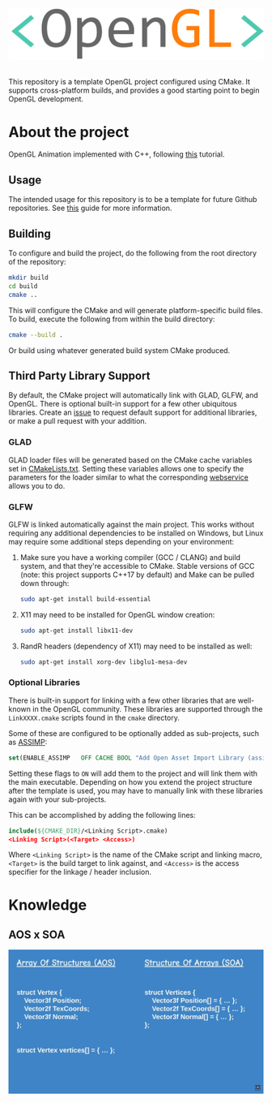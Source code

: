 <div align="center">
<img src="images/OpenGLTemplateLogo.png">
</div>

<br>

This repository is a template OpenGL project configured using CMake. It supports cross-platform builds, and provides a good starting point to begin OpenGL development.

# About the project

OpenGL Animation implemented with C++, following [this](https://www.youtube.com/watch?v=GZQkwx10p-8) tutorial.




## Usage

The intended usage for this repository is to be a template for future Github repositories. See [this](https://docs.github.com/en/free-pro-team@latest/github/creating-cloning-and-archiving-repositories/creating-a-repository-from-a-template) guide for more information.

## Building

To configure and build the project, do the following from the root directory of the repository:

```bash
mkdir build
cd build
cmake ..
```

This will configure the CMake and will generate platform-specific build files. To build, execute the following from within the build directory:

```bash
cmake --build .
```

Or build using whatever generated build system CMake produced.

## Third Party Library Support

By default, the CMake project will automatically link with GLAD, GLFW, and OpenGL. There is optional built-in support for a few other ubiquitous libraries. Create an [issue](https://github.com/Hoshiningen/OpenGL-Template/issues) to request default support for additional libraries, or make a pull request with your addition.

### GLAD

GLAD loader files will be generated based on the CMake cache variables set in [CMakeLists.txt](CMakeLists.txt). Setting these variables allows one to specify the parameters for the loader similar to what the corresponding [webservice](https://glad.dav1d.de/) allows you to do.

### GLFW

GLFW is linked automatically against the main project. This works without requiring any additional dependencies to be installed on Windows, but Linux may require some additional steps depending on your environment:

1. Make sure you have a working compiler (GCC / CLANG) and build system, and that they're accessible to CMake. Stable versions of GCC (note: this project supports C++17 by default) and Make can be pulled down through:
   
    ```bash
    sudo apt-get install build-essential
    ```

2. X11 may need to be installed for OpenGL window creation:

    ```bash
    sudo apt-get install libx11-dev
    ```

3. RandR headers (dependency of X11) may need to be installed as well:
   
   ```bash
   sudo apt-get install xorg-dev libglu1-mesa-dev
   ```

### Optional Libraries

There is built-in support for linking with a few other libraries that are well-known in the OpenGL community. These libraries are supported through the `LinkXXXX.cmake` scripts found in the `cmake` directory.

Some of these are configured to be optionally added as sub-projects, such as [ASSIMP](https://github.com/assimp/assimp):

```cmake
set(ENABLE_ASSIMP   OFF CACHE BOOL "Add Open Asset Import Library (assimp) to the project" FORCE)
```

Setting these flags to `ON` will add them to the project and will link them with the main executable. Depending on how you extend the project structure after the template is used, you may have to manually link with these libraries again with your sub-projects.

This can be accomplished by adding the following lines:

```cmake
include(${CMAKE_DIR}/<Linking Script>.cmake)
<Linking Script>(<Target> <Access>)
```

Where `<Linking Script>` is the name of the CMake script and linking macro, `<Target>` is the build target to link against, and `<Access>` is the access specifier for the linkage / header inclusion.

# Knowledge

## AOS x SOA

![img.png](resources/aosxsoa.png)